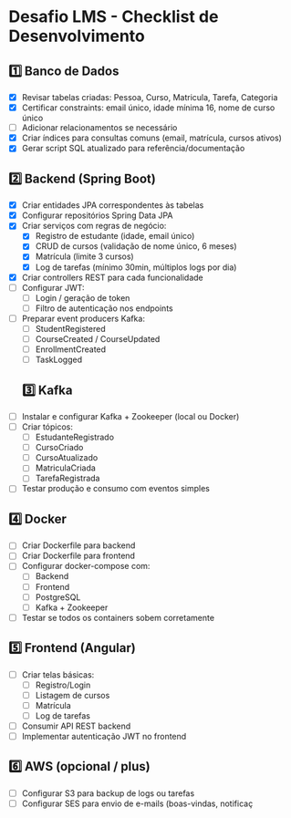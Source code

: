 # Desafio LMS - Checklist de Desenvolvimento

## 1️⃣ Banco de Dados
- [X] Revisar tabelas criadas: Pessoa, Curso, Matricula, Tarefa, Categoria
- [X] Certificar constraints: email único, idade mínima 16, nome de curso único
- [ ] Adicionar relacionamentos se necessário
- [X] Criar índices para consultas comuns (email, matrícula, cursos ativos)
- [X] Gerar script SQL atualizado para referência/documentação

## 2️⃣ Backend (Spring Boot)
- [X] Criar entidades JPA correspondentes às tabelas
- [X] Configurar repositórios Spring Data JPA
- [X] Criar serviços com regras de negócio:
    - [X] Registro de estudante (idade, email único)
    - [X] CRUD de cursos (validação de nome único, 6 meses)
    - [X] Matrícula (limite 3 cursos)
    - [X] Log de tarefas (mínimo 30min, múltiplos logs por dia)
- [X] Criar controllers REST para cada funcionalidade
- [ ] Configurar JWT:
    - [ ] Login / geração de token
    - [ ] Filtro de autenticação nos endpoints
- [ ] Preparar event producers Kafka:
    - [ ] StudentRegistered
    - [ ] CourseCreated / CourseUpdated
    - [ ] EnrollmentCreated
    - [ ] TaskLogged

  ## 3️⃣ Kafka
- [ ] Instalar e configurar Kafka + Zookeeper (local ou Docker)
- [ ] Criar tópicos:
    - [ ] EstudanteRegistrado
    - [ ] CursoCriado
    - [ ] CursoAtualizado
    - [ ] MatriculaCriada
    - [ ] TarefaRegistrada
- [ ] Testar produção e consumo com eventos simples

## 4️⃣ Docker
- [ ] Criar Dockerfile para backend
- [ ] Criar Dockerfile para frontend
- [ ] Configurar docker-compose com:
    - [ ] Backend
    - [ ] Frontend
    - [ ] PostgreSQL
    - [ ] Kafka + Zookeeper
- [ ] Testar se todos os containers sobem corretamente

## 5️⃣ Frontend (Angular)
- [ ] Criar telas básicas:
    - [ ] Registro/Login
    - [ ] Listagem de cursos
    - [ ] Matrícula
    - [ ] Log de tarefas
- [ ] Consumir API REST backend
- [ ] Implementar autenticação JWT no frontend

## 6️⃣ AWS (opcional / plus)
- [ ] Configurar S3 para backup de logs ou tarefas
- [ ] Configurar SES para envio de e-mails (boas-vindas, notificaç
